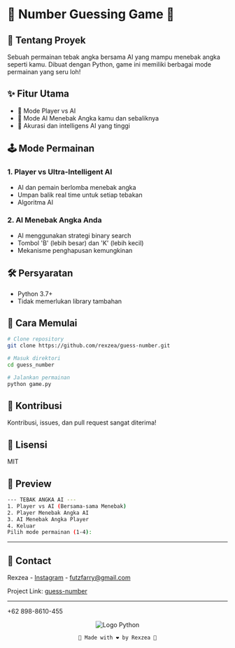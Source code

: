 # 🎲 Number Guessing Game 🧠

## 🌟 Tentang Proyek
Sebuah permainan tebak angka bersama AI yang mampu menebak angka seperti kamu. Dibuat dengan Python, game ini memiliki berbagai mode permainan yang seru loh!

## ✨ Fitur Utama
- 🤖 Mode Player vs AI
- 🧩 Mode AI Menebak Angka kamu dan sebaliknya
- 🎯 Akurasi dan intelligens AI yang tinggi

## 🕹️ Mode Permainan
### 1. Player vs Ultra-Intelligent AI
- AI dan pemain berlomba menebak angka
- Umpan balik real time untuk setiap tebakan
- Algoritma AI 

### 2. AI Menebak Angka Anda
- AI menggunakan strategi binary search
- Tombol 'B' (lebih besar) dan 'K' (lebih kecil)
- Mekanisme penghapusan kemungkinan

## 🛠️ Persyaratan
- Python 3.7+
- Tidak memerlukan library tambahan

## 🚀 Cara Memulai
```bash
# Clone repository
git clone https://github.com/rexzea/guess-number.git

# Masuk direktori
cd guess_number

# Jalankan permainan
python game.py
```

## 🤝 Kontribusi
Kontribusi, issues, dan pull request sangat diterima!

## 📜 Lisensi
MIT

## 🌈 Preview
```bash
--- TEBAK ANGKA AI ---
1. Player vs AI (Bersama-sama Menebak)
2. Player Menebak Angka AI
3. AI Menebak Angka Player
4. Keluar
Pilih mode permainan (1-4):
```

---
## 📧 Contact

Rexzea - [Instagram](https://www.instagram.com/alzennora/profilecard/?igsh=Ym8wZHFjcWRxaWhx) - futzfarry@gmail.com



Project Link: [guess-number](https://github.com/rexzea/self-driving-car)

---
+62 898-8610-455

<div align="center">


![Logo Python](https://upload.wikimedia.org/wikipedia/commons/c/c3/Python-logo-notext.svg)
```
🌟 Made with ❤️ by Rexzea 🌟
```

</div>

